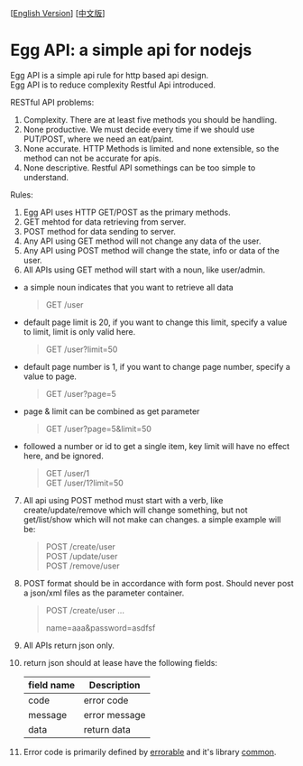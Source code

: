 [[English Version](https://github.com/calidion/egg/blob/master/README.md)]
[[中文版](https://github.com/calidion/egg/blob/master/README.zh-CN.md)]

# Egg API: a simple api for nodejs
Egg API is a simple api rule for http based api design.   
Egg API is to reduce complexity Restful Api introduced.

RESTful API problems:  
1. Complexity. There are at least five methods you should be handling.  
2. None productive. We must decide every time if we should use PUT/POST, where we need an eat/paint.  
3. None accurate. HTTP Methods is limited and none extensible, so the method can not be accurate for apis.  
4. None descriptive. Restful API somethings can be too simple to understand.  

Rules:

1. Egg API uses HTTP GET/POST as the primary methods.
2. GET mehtod for data retrieving from server.
3. POST method for data sending to server.
4. Any API using GET method will not change any data of the user.
5. Any API using POST method will change the state, info or data of the user.
6. All APIs using GET method will start with a noun, like user/admin.  
  * a simple noun indicates that you want to retrieve all data  
  
    > GET /user  
  * default page limit is 20, if you want to change this limit, specify a value to limit, limit is only valid here.  
  
    > GET /user?limit=50  
  * default page number is 1, if you want to change page number, specify a value to page.  
  
    > GET /user?page=5  
  * page & limit can be combined as get parameter 
  
    > GET /user?page=5&limit=50  
  * followed a number or id to get a single item, key limit will have no effect here, and be ignored.  
  
    > GET /user/1  
    > GET /user/1?limit=50 

7. All api using POST method must start with a verb, like create/update/remove which will change something, but not get/list/show which will not make can changes.
    a simple example will be:
    > POST /create/user  
    > POST /update/user  
    > POST /remove/user  

8. POST format should be in accordance with form post. Should never post a json/xml files as the parameter container.
     > POST /create/user
     > ...
     > 
     > 
     > name=aaa&password=asdfsf
9. All APIs return json only.
10. return json should at lease have the following fields:

    | field name | Description |
    | --- | --- |
    | code | error code|
    | message | error message|
    | data | return data |

11. Error code is primarily defined by [errorable](https://github.com/calidion/errorable) and it's library [common](https://github.com/Errorable/common).

